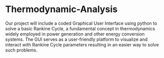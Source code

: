 # Thermodynamic-Analysis

Our project will include a coded
Graphical User Interface using python to solve a
basic Rankine Cycle, a fundamental concept in
thermodynamics widely employed in power
generation and other energy conversion systems.
The GUI serves as a user-friendly platform to
visualize and interact with Rankine Cycle
parameters resulting in an easier way to solve such
problems.

